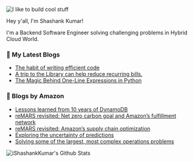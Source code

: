 ![I like to build cool stuff](https://res.cloudinary.com/dt8g3rhcy/image/upload/v1595929574/i_like_to_build_cool_shit._1_nzbwjh.png)

Hey y'all, I'm Shashank Kumar! 

I'm a Backend Software Engineer solving challenging problems in Hybrid Cloud World.

### 📕 My Latest Blogs
<!-- BLOG-POST-LIST:START -->
- [The habit of writing efficient code](https://medium.com/@ishashankkumar/the-habit-of-writing-efficient-code-153b05f04269?source=rss-d24dda280d5f------2)
- [A trip to the Library can help reduce recurring bills.](https://medium.com/swlh/a-trip-to-the-library-can-help-reduce-recurring-bills-23bca495cdf5?source=rss-d24dda280d5f------2)
- [The Magic Behind One-Line Expressions in Python](https://medium.com/swlh/the-magic-behind-one-line-expressions-in-python-816c10180c5c?source=rss-d24dda280d5f------2)
<!-- BLOG-POST-LIST:END -->

### 📕 Blogs by Amazon
<!-- AMAZON-BLOG-POST-LIST:START -->
- [Lessons learned from 10 years of DynamoDB](https://www.amazon.science/blog/lessons-learned-from-10-years-of-dynamodb)
- [reMARS revisited: Net zero carbon goal and Amazon’s fulfillment network](https://www.amazon.science/latest-news/remars-revisited-net-zero-carbon-goal-and-amazons-fulfillment-network)
- [reMARS revisited: Amazon’s supply chain optimization](https://www.amazon.science/latest-news/remars-revisited-amazons-supply-chain-optimization)
- [Exploring the uncertainty of predictions](https://www.amazon.science/latest-news/amazon-scholar-tatevik-sekhposyan-exploring-the-uncertainty-of-predictions)
- [Solving some of the largest, most complex operations problems](https://www.amazon.science/latest-news/solving-some-of-the-largest-most-complex-operations-problems)
<!-- AMAZON-BLOG-POST-LIST:END -->



<img align="center" alt="iShashankKumar's Github Stats" src="https://github-readme-stats.vercel.app/api?username=ishashankkumar&show_icons=true&hide_border=true" />
